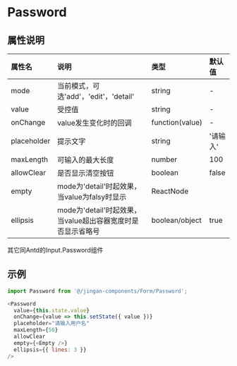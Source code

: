 # Password

## 属性说明

| 属性名 | 说明 | 类型 | 默认值 |
| :- | :- | :- | :- |
| mode | 当前模式，可选'add'，'edit'，'detail' | string | - |
| value | 受控值 | string | - |
| onChange | value发生变化时的回调 | function(value) | - |
| placeholder | 提示文字 | string | '请输入' |
| maxLength | 可输入的最大长度 | number | 100 |
| allowClear | 是否显示清空按钮 | boolean | false |
| empty | mode为'detail'时起效果，当value为falsy时显示 | ReactNode | <EmptyText /> |
| ellipsis | mode为'detail'时起效果，当value超出容器宽度时是否显示省略号 | boolean/object  | true |
其它同Antd的Input.Password组件

## 示例

```js
import Password from '@/jingan-components/Form/Password';

<Password
  value={this.state.value}
  onChange={value => this.setState({ value })}
  placeholder="请输入用户名"
  maxLength={50}
  allowClear
  empty={<Empty />}
  ellipsis={{ lines: 3 }}
/>
```